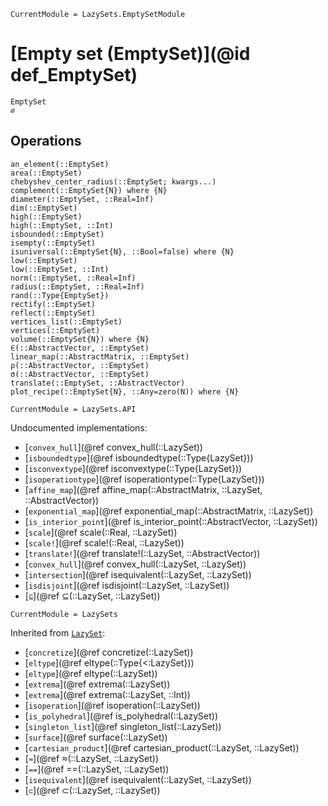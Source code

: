 ```@meta
CurrentModule = LazySets.EmptySetModule
```

# [Empty set (EmptySet)](@id def_EmptySet)

```@docs
EmptySet
∅
```

## Operations

```@docs
an_element(::EmptySet)
area(::EmptySet)
chebyshev_center_radius(::EmptySet; kwargs...)
complement(::EmptySet{N}) where {N}
diameter(::EmptySet, ::Real=Inf)
dim(::EmptySet)
high(::EmptySet)
high(::EmptySet, ::Int)
isbounded(::EmptySet)
isempty(::EmptySet)
isuniversal(::EmptySet{N}, ::Bool=false) where {N}
low(::EmptySet)
low(::EmptySet, ::Int)
norm(::EmptySet, ::Real=Inf)
radius(::EmptySet, ::Real=Inf)
rand(::Type{EmptySet})
rectify(::EmptySet)
reflect(::EmptySet)
vertices_list(::EmptySet)
vertices(::EmptySet)
volume(::EmptySet{N}) where {N}
∈(::AbstractVector, ::EmptySet)
linear_map(::AbstractMatrix, ::EmptySet)
ρ(::AbstractVector, ::EmptySet)
σ(::AbstractVector, ::EmptySet)
translate(::EmptySet, ::AbstractVector)
plot_recipe(::EmptySet{N}, ::Any=zero(N)) where {N}
```

```@meta
CurrentModule = LazySets.API
```

Undocumented implementations:
* [`convex_hull`](@ref convex_hull(::LazySet))
* [`isboundedtype`](@ref isboundedtype(::Type{LazySet}))
* [`isconvextype`](@ref isconvextype(::Type{LazySet}))
* [`isoperationtype`](@ref isoperationtype(::Type{LazySet}))
* [`affine_map`](@ref affine_map(::AbstractMatrix, ::LazySet, ::AbstractVector))
* [`exponential_map`](@ref exponential_map(::AbstractMatrix, ::LazySet))
* [`is_interior_point`](@ref is_interior_point(::AbstractVector, ::LazySet))
* [`scale`](@ref scale(::Real, ::LazySet))
* [`scale!`](@ref scale!(::Real, ::LazySet))
* [`translate!`](@ref translate!(::LazySet, ::AbstractVector))
* [`convex_hull`](@ref convex_hull(::LazySet, ::LazySet))
* [`intersection`](@ref isequivalent(::LazySet, ::LazySet))
* [`isdisjoint`](@ref isdisjoint(::LazySet, ::LazySet))
* [`⊆`](@ref ⊆(::LazySet, ::LazySet))

```@meta
CurrentModule = LazySets
```

Inherited from [`LazySet`](@ref):
* [`concretize`](@ref concretize(::LazySet))
* [`eltype`](@ref eltype(::Type{<:LazySet}))
* [`eltype`](@ref eltype(::LazySet))
* [`extrema`](@ref extrema(::LazySet))
* [`extrema`](@ref extrema(::LazySet, ::Int))
* [`isoperation`](@ref isoperation(::LazySet))
* [`is_polyhedral`](@ref is_polyhedral(::LazySet))
* [`singleton_list`](@ref singleton_list(::LazySet))
* [`surface`](@ref surface(::LazySet))
* [`cartesian_product`](@ref cartesian_product(::LazySet, ::LazySet))
* [`≈`](@ref ≈(::LazySet, ::LazySet))
* [`==`](@ref ==(::LazySet, ::LazySet))
* [`isequivalent`](@ref isequivalent(::LazySet, ::LazySet))
* [`⊂`](@ref ⊂(::LazySet, ::LazySet))
